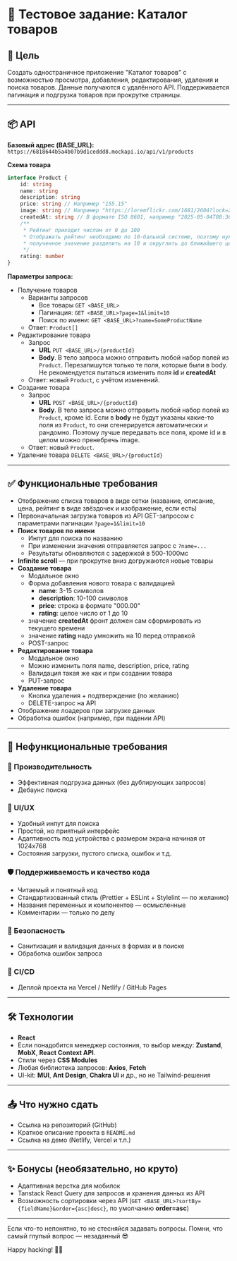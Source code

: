 # 🧪 Тестовое задание: Каталог товаров

## 📌 Цель

Создать одностраничное приложение "Каталог товаров" с возможностью просмотра, добавления, редактирования, удаления и поиска товаров. Данные получаются с удалённого API. Поддерживается пагинация и подгрузка товаров при прокрутке страницы.

---

## 📦 API

**Базовый адрес (BASE_URL):**  
`https://6818644b5a4b07b9d1ceddd8.mockapi.io/api/v1/products`

**Схема товара**

```typescript
interface Product {
	id: string
	name: string
	description: string
	price: string // Например "155.15"
	image: string // Например "https://loremflickr.com/1681/2604?lock=2080500794434420"
	createdAt: string // В формате ISO 8601, например "2025-05-04T08:36:19.833Z"
	/**
	 * Рейтинг приходит числом от 0 до 100
	 * Отображать рейтинг необходимо по 10-бальной системе, поэтому нужно обработать значение следующим образом:
	 * полученное значение разделить на 10 и округлить до ближайшего целого числа в большую сторону
	 */
	rating: number
}
```

**Параметры запроса:**

- Получение товаров
  - Варианты запросов
    - Все товары `GET <BASE_URL>`
    - Пагинация: `GET <BASE_URL>?page=1&limit=10`
    - Поиск по имени: `GET <BASE_URL>?name=SomeProductName`
  - Ответ: `Product[]`
- Редактирование товара
  - Запрос
    - **URL** `PUT <BASE_URL>/{productId}`
    - **Body**. В тело запроса можно отправить любой набор полей из `Product`. Перезапишутся только те поля, которые были в body. Не рекомендуется пытаться изменить поля **id** и **createdAt**
  - Ответ: новый `Product`, с учётом изменений.
- Создание товара
  - Запрос
    - **URL** `POST <BASE_URL>/{productId}`
    - **Body**. В тело запроса можно отправить любой набор полей из `Product`, кроме id. Если в **body** не будут указаны какие-то поля из `Product`, то они сгенерируется автоматически и рандомно. Поэтому лучше передавать все поля, кроме id и в целом можно пренебречь image.
  - Ответ: новый `Product`.
- Удаление товара `DELETE <BASE_URL>/{productId}`

---

## ✅ Функциональные требования

- Отображение списка товаров в виде сетки (название, описание, цена, рейтинг в виде звёздочек и изображение, если есть)
- Первоначальная загрузка товаров из API GET-запросом с параметрами пагинации `?page=1&limit=10`
- **Поиск товаров по имени**
  - Инпут для поиска по названию
  - При изменении значения отправляется запрос с `?name=...`
  - Результаты обновляются с задержкой в 500-1000мс
- **Infinite scroll** — при прокрутке вниз догружаются новые товары
- **Создание товара**
  - Модальное окно
  - Форма добавления нового товара с валидацией
    - **name**: 3-15 символов
    - **description**: 10-100 символов
    - **price**: строка в формате "000.00"
    - **rating**: целое число от 1 до 10
  - значение **createdAt** фронт должен сам сформировать из текущего времени
  - значение **rating** надо умножить на 10 перед отправкой
  - POST-запрос
- **Редактирование товара**
  - Модальное окно
  - Можно изменить поля name, description, price, rating
  - Валидация такая же как и при создании товара
  - PUT-запрос
- **Удаление товара**
  - Кнопка удаления + подтверждение (по желанию)
  - DELETE-запрос на API
- Отображение лоадеров при загрузке данных
- Обработка ошибок (например, при падении API)

---

## 🧩 Нефункциональные требования

### 🔧 Производительность

- Эффективная подгрузка данных (без дублирующих запросов)
- Дебаунс поиска

### 🎨 UI/UX

- Удобный инпут для поиска
- Простой, но приятный интерфейс
- Адаптивность под устройства с размером экрана начиная от 1024x768
- Состояния загрузки, пустого списка, ошибок и т.д.

### 🛡 Поддерживаемость и качество кода

- Читаемый и понятный код
- Стандартизованный стиль (Prettier + ESLint + Stylelint — по желанию)
- Названия переменных и компонентов — осмысленные
- Комментарии — только по делу

### 🔐 Безопасность

- Санитизация и валидация данных в формах и в поиске
- Обработка ошибок запроса

### 🚀 CI/CD

- Деплой проекта на Vercel / Netlify / GitHub Pages

---

## 🛠 Технологии

- **React**
- Если понадобится менеджер состояния, то выбор между: **Zustand**, **MobX**, **React Context API**.
- Стили через **CSS Modules**
- Любая библиотека запросов: **Axios**, **Fetch**
- UI-kit: **MUI**, **Ant Design**, **Chakra UI** и др., но не Tailwind-решения

---

## 📤 Что нужно сдать

- Ссылка на репозиторий (GitHub)
- Краткое описание проекта в `README.md`
- Ссылка на демо (Netlify, Vercel и т.п.)

---

## ✨ Бонусы (необязательно, но круто)

- Адаптивная верстка для мобилок
- Tanstack React Query для запросов и хранения данных из API
- Возможность сортировки через API (`GET <BASE_URL>?sortBy={fieldName}&order={asc|desc}`, по умолчанию **order=asc**)

---

Если что-то непонятно, то не стесняйся задавать вопросы. Помни, что самый глупый вопрос — незаданный 😎

Happy hacking! 👨‍💻
